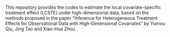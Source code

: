 This repository provides the codes to estimate the local covariate-specific treatment effect (LCSTE) under high-dimensional data, based on the methods proposed in the paper "Inference for Heterogeneous Treatment Effects for Observational Data with High-Dimensional Covariates" by Yumou Qiu, Jing Tao and Xiao-Hua Zhou.

